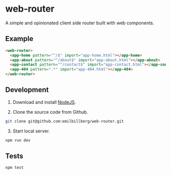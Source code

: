 # web-router

A simple and opinionated client side router built with web components.

## Example

```html
<web-router>
  <app-home pattern="^/$" import="app-home.html"></app-home>
  <app-about pattern="^/about$" import="app-about.html"></app-about>
  <app-contact pattern="^/contact$" import="app-contact.html"></app-contact>
  <app-404 pattern=".*" import="app-404.html"></app-404>
</web-router>
```

## Development
1. Download and install [NodeJS](https://nodejs.org).

2. Clone the source code from Github.

  ```sh
  git clone git@github.com:emilbillberg/web-router.git
  ```

3. Start local server.

  ```sh
  npm run dev
  ```

## Tests

  ```sh
  npm test
  ```
